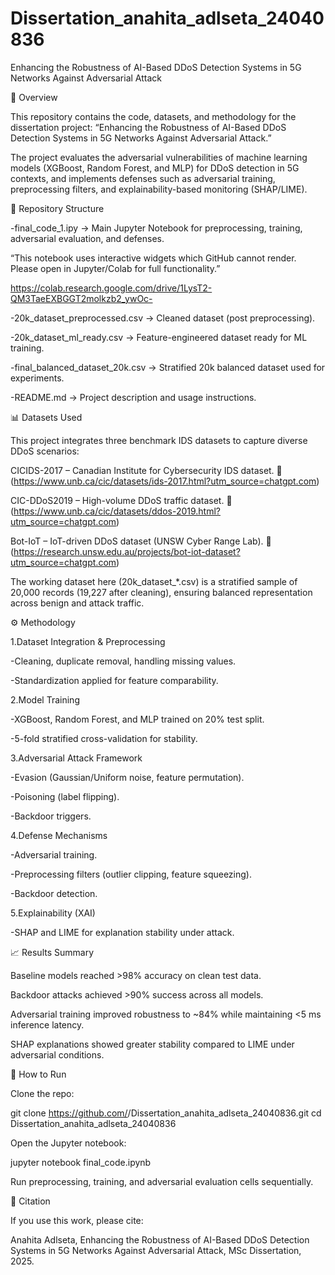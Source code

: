 # Dissertation_anahita_adlseta_24040836
Enhancing the Robustness of  AI-Based DDoS Detection Systems in 5G Networks  Against Adversarial Attack


📌 Overview

This repository contains the code, datasets, and methodology for the dissertation project:
“Enhancing the Robustness of AI-Based DDoS Detection Systems in 5G Networks Against Adversarial Attack.”

The project evaluates the adversarial vulnerabilities of machine learning models (XGBoost, Random Forest, and MLP) for DDoS detection in 5G contexts, and implements defenses such as adversarial training, preprocessing filters, and explainability-based monitoring (SHAP/LIME).

📂 Repository Structure

-final_code_1.ipy → Main Jupyter Notebook for preprocessing, training, adversarial evaluation, and defenses.

“This notebook uses interactive widgets which GitHub cannot render. Please open in Jupyter/Colab for full functionality.”

https://colab.research.google.com/drive/1LysT2-QM3TaeEXBGGT2molkzb2_ywOc-

-20k_dataset_preprocessed.csv → Cleaned dataset (post preprocessing).

-20k_dataset_ml_ready.csv → Feature-engineered dataset ready for ML training.

-final_balanced_dataset_20k.csv → Stratified 20k balanced dataset used for experiments.

-README.md → Project description and usage instructions.

📊 Datasets Used

This project integrates three benchmark IDS datasets to capture diverse DDoS scenarios:

CICIDS-2017 – Canadian Institute for Cybersecurity IDS dataset.
🔗 (https://www.unb.ca/cic/datasets/ids-2017.html?utm_source=chatgpt.com)

CIC-DDoS2019 – High-volume DDoS traffic dataset.
🔗 (https://www.unb.ca/cic/datasets/ddos-2019.html?utm_source=chatgpt.com)

Bot-IoT – IoT-driven DDoS dataset (UNSW Cyber Range Lab).
🔗 (https://research.unsw.edu.au/projects/bot-iot-dataset?utm_source=chatgpt.com)

The working dataset here (20k_dataset_*.csv) is a stratified sample of 20,000 records (19,227 after cleaning), ensuring balanced representation across benign and attack traffic.

⚙️ Methodology

1.Dataset Integration & Preprocessing

-Cleaning, duplicate removal, handling missing values.

-Standardization applied for feature comparability.

2.Model Training

-XGBoost, Random Forest, and MLP trained on 20% test split.

-5-fold stratified cross-validation for stability.

3.Adversarial Attack Framework

-Evasion (Gaussian/Uniform noise, feature permutation).

-Poisoning (label flipping).

-Backdoor triggers.

4.Defense Mechanisms

-Adversarial training.

-Preprocessing filters (outlier clipping, feature squeezing).

-Backdoor detection.

5.Explainability (XAI)

-SHAP and LIME for explanation stability under attack.

📈 Results Summary

Baseline models reached >98% accuracy on clean test data.

Backdoor attacks achieved >90% success across all models.

Adversarial training improved robustness to ~84% while maintaining <5 ms inference latency.

SHAP explanations showed greater stability compared to LIME under adversarial conditions.

🚀 How to Run

Clone the repo:

git clone https://github.com/<your-username>/Dissertation_anahita_adlseta_24040836.git
cd Dissertation_anahita_adlseta_24040836


Open the Jupyter notebook:

jupyter notebook final_code.ipynb


Run preprocessing, training, and adversarial evaluation cells sequentially.

📜 Citation

If you use this work, please cite:

Anahita Adlseta, Enhancing the Robustness of AI-Based DDoS Detection Systems in 5G Networks Against Adversarial Attack, MSc Dissertation, 2025.
